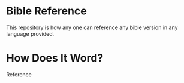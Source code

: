 # Bible Reference
This repository is how any one can reference any bible version in any language provided.

# How Does It Word?
Reference
```

```
